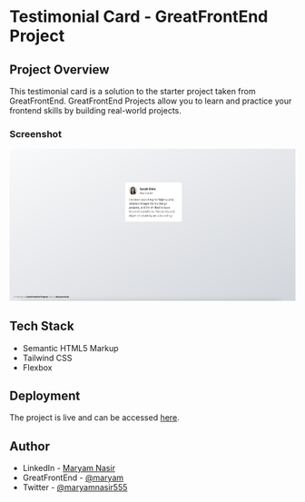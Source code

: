 # Testimonial Card - GreatFrontEnd Project

## Project Overview

This testimonial card is a solution to the starter project taken from GreatFrontEnd. GreatFrontEnd Projects allow you to learn and practice your frontend skills by building real-world projects.

### Screenshot

![](./screenshot.png)

## Tech Stack

- Semantic HTML5 Markup
- Tailwind CSS
- Flexbox

## Deployment

The project is live and can be accessed [here](https://maryam-nasir.github.io/gfe-testimonial-card).

## Author

- LinkedIn - [Maryam Nasir](https://www.linkedin.com/in/maryam-nasir/)
- GreatFrontEnd - [@maryam](https://www.greatfrontend.com/projects/u/maryam)
- Twitter - [@maryamnasir555](https://twitter.com/maryamnasir555)
